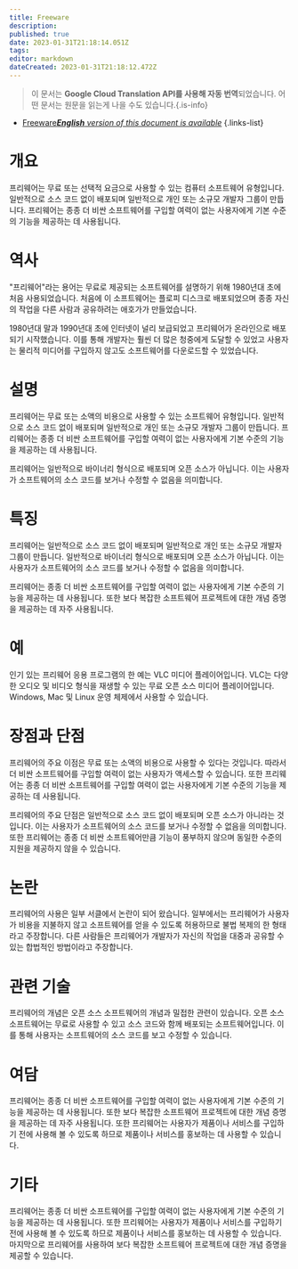 ```yaml
---
title: Freeware
description: 
published: true
date: 2023-01-31T21:18:14.051Z
tags: 
editor: markdown
dateCreated: 2023-01-31T21:18:12.472Z
---
```


> 이 문서는 **Google Cloud Translation API를 사용해 자동 번역**되었습니다.
어떤 문서는 원문을 읽는게 나을 수도 있습니다.{.is-info}

- [Freeware***English** version of this document is available*](/en/Knowledge-base/Dictionary/freeware)
{.links-list}


# 개요
프리웨어는 무료 또는 선택적 요금으로 사용할 수 있는 컴퓨터 소프트웨어 유형입니다. 일반적으로 소스 코드 없이 배포되며 일반적으로 개인 또는 소규모 개발자 그룹이 만듭니다. 프리웨어는 종종 더 비싼 소프트웨어를 구입할 여력이 없는 사용자에게 기본 수준의 기능을 제공하는 데 사용됩니다.

# 역사
"프리웨어"라는 용어는 무료로 제공되는 소프트웨어를 설명하기 위해 1980년대 초에 처음 사용되었습니다. 처음에 이 소프트웨어는 플로피 디스크로 배포되었으며 종종 자신의 작업을 다른 사람과 공유하려는 애호가가 만들었습니다.

1980년대 말과 1990년대 초에 인터넷이 널리 보급되었고 프리웨어가 온라인으로 배포되기 시작했습니다. 이를 통해 개발자는 훨씬 더 많은 청중에게 도달할 수 있었고 사용자는 물리적 미디어를 구입하지 않고도 소프트웨어를 다운로드할 수 있었습니다.

# 설명
프리웨어는 무료 또는 소액의 비용으로 사용할 수 있는 소프트웨어 유형입니다. 일반적으로 소스 코드 없이 배포되며 일반적으로 개인 또는 소규모 개발자 그룹이 만듭니다. 프리웨어는 종종 더 비싼 소프트웨어를 구입할 여력이 없는 사용자에게 기본 수준의 기능을 제공하는 데 사용됩니다.

프리웨어는 일반적으로 바이너리 형식으로 배포되며 오픈 소스가 아닙니다. 이는 사용자가 소프트웨어의 소스 코드를 보거나 수정할 수 없음을 의미합니다.

# 특징
프리웨어는 일반적으로 소스 코드 없이 배포되며 일반적으로 개인 또는 소규모 개발자 그룹이 만듭니다. 일반적으로 바이너리 형식으로 배포되며 오픈 소스가 아닙니다. 이는 사용자가 소프트웨어의 소스 코드를 보거나 수정할 수 없음을 의미합니다.

프리웨어는 종종 더 비싼 소프트웨어를 구입할 여력이 없는 사용자에게 기본 수준의 기능을 제공하는 데 사용됩니다. 또한 보다 복잡한 소프트웨어 프로젝트에 대한 개념 증명을 제공하는 데 자주 사용됩니다.

# 예
인기 있는 프리웨어 응용 프로그램의 한 예는 VLC 미디어 플레이어입니다. VLC는 다양한 오디오 및 비디오 형식을 재생할 수 있는 무료 오픈 소스 미디어 플레이어입니다. Windows, Mac 및 Linux 운영 체제에서 사용할 수 있습니다.

# 장점과 단점
프리웨어의 주요 이점은 무료 또는 소액의 비용으로 사용할 수 있다는 것입니다. 따라서 더 비싼 소프트웨어를 구입할 여력이 없는 사용자가 액세스할 수 있습니다. 또한 프리웨어는 종종 더 비싼 소프트웨어를 구입할 여력이 없는 사용자에게 기본 수준의 기능을 제공하는 데 사용됩니다.

프리웨어의 주요 단점은 일반적으로 소스 코드 없이 배포되며 오픈 소스가 아니라는 것입니다. 이는 사용자가 소프트웨어의 소스 코드를 보거나 수정할 수 없음을 의미합니다. 또한 프리웨어는 종종 더 비싼 소프트웨어만큼 기능이 풍부하지 않으며 동일한 수준의 지원을 제공하지 않을 수 있습니다.

# 논란
프리웨어의 사용은 일부 서클에서 논란이 되어 왔습니다. 일부에서는 프리웨어가 사용자가 비용을 지불하지 않고 소프트웨어를 얻을 수 있도록 허용하므로 불법 복제의 한 형태라고 주장합니다. 다른 사람들은 프리웨어가 개발자가 자신의 작업을 대중과 공유할 수 있는 합법적인 방법이라고 주장합니다.

# 관련 기술
프리웨어의 개념은 오픈 소스 소프트웨어의 개념과 밀접한 관련이 있습니다. 오픈 소스 소프트웨어는 무료로 사용할 수 있고 소스 코드와 함께 배포되는 소프트웨어입니다. 이를 통해 사용자는 소프트웨어의 소스 코드를 보고 수정할 수 있습니다.

# 여담
프리웨어는 종종 더 비싼 소프트웨어를 구입할 여력이 없는 사용자에게 기본 수준의 기능을 제공하는 데 사용됩니다. 또한 보다 복잡한 소프트웨어 프로젝트에 대한 개념 증명을 제공하는 데 자주 사용됩니다. 또한 프리웨어는 사용자가 제품이나 서비스를 구입하기 전에 사용해 볼 수 있도록 하므로 제품이나 서비스를 홍보하는 데 사용할 수 있습니다.

# 기타
프리웨어는 종종 더 비싼 소프트웨어를 구입할 여력이 없는 사용자에게 기본 수준의 기능을 제공하는 데 사용됩니다. 또한 프리웨어는 사용자가 제품이나 서비스를 구입하기 전에 사용해 볼 수 있도록 하므로 제품이나 서비스를 홍보하는 데 사용할 수 있습니다. 마지막으로 프리웨어를 사용하여 보다 복잡한 소프트웨어 프로젝트에 대한 개념 증명을 제공할 수 있습니다.